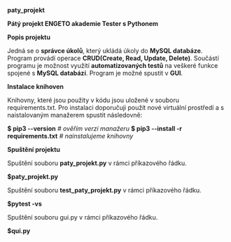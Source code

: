 
**paty_projekt**

**Pátý projekt ENGETO akademie Tester s Pythonem**


**Popis projektu**

Jedná se o **správce úkolů**, který ukládá úkoly do **MySQL databáze**.
Program provádí operace **CRUD(Create, Read, Update, Delete)**.
Součástí programu je možnost využití **automatizovaných testů** 
na veškeré funkce spojené s **MySQL databází**. Program je možné spustit v **GUI**.

**Instalace knihoven**

Knihovny, které jsou použity v kódu jsou uložené v souboru requirements.txt.
Pro instalaci doporučuji použít nové virtuální prostředí a s naistalovaným manažerem spustit následovně:

**$ pip3 --version** *# ověřím verzi manažeru*
**$ pip3 --install -r requirements.txt** *# nainstalujeme knihovny*

**Spuštění projektu**

Spuštění souboru **paty_projekt.py** v rámci příkazového řádku.

**$paty_projekt.py**

Spuštění souboru **test_paty_projekt.py** v rámci příkazového řádku.

**$pytest -vs**

Spuštění souboru gui.py v rámci příkazového řádku.

**$qui.py**

